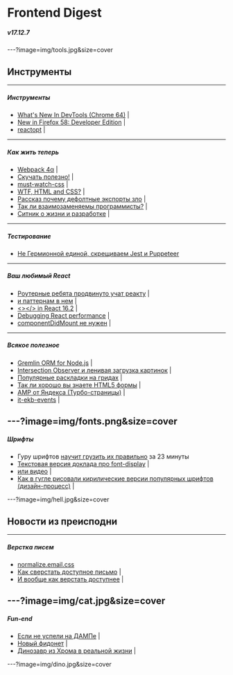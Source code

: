 # Frontend Digest
##### v17.12.7

---?image=img/tools.jpg&size=cover
## Инструменты

---
##### Инструменты
- [What's New In DevTools (Chrome 64)](https://developers.google.com/web/updates/2017/11/devtools-release-notes) |
- [New in Firefox 58: Developer Edition](https://hacks.mozilla.org/2017/11/new-in-firefox-58-developer-edition/) |
- [reactopt](https://github.com/reactopt/reactopt) |

---
##### Как жить теперь
- [Webpack 4α](https://github.com/webpack/webpack/issues/6064) |
- [Скучать полезно!](http://telegra.ph/O-polze-skuki-12-03) |
- [must-watch-css](https://github.com/AllThingsSmitty/must-watch-css) |
- [WTF, HTML and CSS?](http://wtfhtmlcss.com/) | 
- [Рассказ почему дефолтные экспорты зло](https://blog.neufund.org/why-we-have-banned-default-exports-and-you-should-do-the-same-d51fdc2cf2ad) | 
- [Так ли взаимозаменяемы программисты?](https://hackernoon.com/the-myth-of-the-interchangeable-developer-38d41aff563e) |
- [Ситник о жизни и разработке](https://www.youtube.com/watch?v=jZmmQ87yFLE) |
---
##### Тестирование
- [Не Гермионной единой, скрещиваем Jest и Puppeteer](https://habrahabr.ru/company/ruvds/blog/342578/)

---
##### Ваш любимый React
- [Роутерные ребята продвинуто учат реакту](https://cdb.reacttraining.com/free-advanced-react-js-lectures-a9fdcad008f3) |
- [и паттернам в нем](https://reacttraining.com/patterns/) |
- [<></> in React 16.2](https://reactjs.org/blog/2017/11/28/react-v16.2.0-fragment-support.html) |
- [Debugging React performance](https://building.calibreapp.com/debugging-react-performance-with-react-16-and-chrome-devtools-c90698a522ad) |
- [componentDidMount не нужен](https://www.youtube.com/watch?v=FXgPwnrgkhU&feature=youtu.be&t=43m24s) |

---
##### Всякое полезное
- [Gremlin ORM for Node.js](https://github.com/gremlin-orm/gremlin-orm) |
- [Intersection Observer и ленивая загрузка картинок](https://calendar.perfplanet.com/2017/progressive-image-loading-using-intersection-observer-and-sqip/) |
- [Популярные раскладки на гридах](https://medium.com/samsung-internet-dev/common-responsive-layouts-with-css-grid-and-some-without-245a862f48df) |
- [Так ли хорошо вы знаете HTML5 формы](http://www.wdrfree.com/172/form-in-html5-definitely-guide-examples) | 
- [AMP от Яндекса (Турбо-страницы)](https://yandex.ru/blog/company/turbo) | 
- [it-ekb-events](https://github.com/leominov/it-ekb-events/issues) |

---?image=img/fonts.png&size=cover
---
##### Шрифты
- Гуру шрифтов [научит грузить их правильно](https://www.zachleat.com/web/23-minutes/) за 23 минуты
- [Текстовая версия доклада про font-display](https://font-display.glitch.me/) |
- [или видео](https://vimeo.com/241111413) |
- [Как в гугле рисовали кирилические версии популярных шрифтов (дизайн-процесс)](https://design.google/library/scripting-cyrillic/) |

---?image=img/hell.jpg&size=cover
## Новости из преисподни
---
##### Верстка писем
- [normalize.email.css](https://github.com/dudeonthehorse/normalize.email.css)
- [Как сверстать доступное письмо](https://css-tricks.com/html-email-accessibility/) |
- [И вообще как верстать доступнее](https://24ways.org/2017/wcag-for-people-who-havent-read-them/)  |

---?image=img/cat.jpg&size=cover
---
##### Fun-end
- [Если не успели на ДАМПе](https://typing.io/) |
- [Новый фидонет](https://ipfs.io/) |
- [Динозавр из Хрома в реальной жизни](https://medium.com/@urish/i-saw-a-dinosaur-or-how-i-built-a-real-life-version-of-chrome-t-rex-game-92175f6cad2c) |

---?image=img/dino.jpg&size=cover
